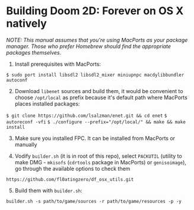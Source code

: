 Building Doom 2D: Forever on OS X natively
=====================================

*NOTE: This manual assumes that you're using MacPorts as your package manager. Those who prefer Homebrew should find the appropriate packages themselves.*

1. Install prerequisites with MacPorts:

`$ sudo port install libsdl2 libsdl2_mixer miniupnpc macdylibbundler autoconf`

2. Download `libenet` sources and build them, it would be convenient to choose `/opt/local` as prefix because it's default path where MacPorts places installed packages:

`$ git clone https://github.com/lsalzman/enet.git && cd enet`
`$ autoreconf -vfi`
`$ ./configure --prefix="/opt/local/" && make && make install`

3. Make sure you installed FPC. It can be installed from MacPorts or manually

4. Vodify `builder.sh` (it is in root of this repo), select `PACKUTIL` (utility to make DMG - `mkisofs` (`cdrtools` package in MacPorts) or `genisoimage`), go through the available options to check them

`https://github.com/fl0atingzero/df_osx_utils.git`

5. Build them with `builder.sh`:

`builder.sh -s path/to/game/sources -r path/to/game/resources -p -y`
